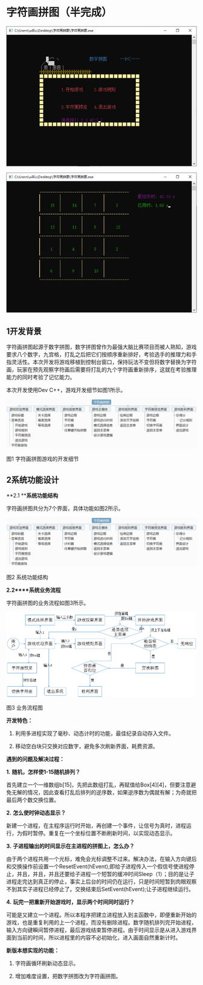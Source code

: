 # 字符画拼图（半完成）

![](./img/1.png)

![](./img/2.png)

 

## 1开发背景

字符画拼图起源于数字拼图，数字拼图曾作为最强大脑比赛项目而被人熟知，游戏要求八个数字，九宫格，打乱之后把它们按顺序重新排好，考验选手的推理力和手指灵活性。本次开发将游戏移植到控制台窗口，保持玩法不变但将数字替换为字符画，玩家在预先观察字符画后需要将打乱的九个字符画重新排序，这就在考验推理能力的同时考验了记忆能力。

本次开发使用Dev C++，游戏开发细节如图1所示。

 ![](./img/4.png)

图1 字符画拼图游戏的开发细节

 

## 2系统功能设计

**2.1 ****系统功能结构**

  字符画拼图共分为7个界面，具体功能如图2所示。

![](./img/4.png)

图2 系统功能结构

 

**2.2****系统业务流程**

  字符画拼图的业务流程如图3所示。

 ![](./img/5.png)

图3 业务流程图

 

**开发特色：**

1. 利用多进程实现了毫秒、动态计时的功能，最佳纪录自动存入文件。

2. 移动空白块只交换对应数字，避免多次刷新界面，耗费资源。

   

**遇到的问题及解决过程：**

**1.** **随机，怎样使1-15随机排列？**

首先建立一个一维数组b[15]，先把此数组打乱，再赋值给Box[4][4]，但要注意避免无解的情况，因此查看打乱后排列的逆序数，如果逆序数为偶就有解；为奇就把最后两个数交换位置。

**2.** **怎么使时钟动态显示？**

新建一个进程，在主程序运行时开始，再创建一个事件，让信号为真时，进程运行，为假时暂停。重复在一个坐标位置不断刷新时间，以实现动态显示。

**3.** **子进程输出的时间显示在主进程的拼图上，怎么办？**

由于两个进程共用一个光标，难免会光标调整不过来。解决办法，在输入方向键后和交换操作前设置一个ResetEvent(hEvent);即给子进程传入一个假信号使进程停止，并且，并且，并且还要给子进程一个短暂的缓冲时间Sleep（1）；目的是让子进程走完达到真正的停止，事实上后台的时间仍在运行，只是时间短暂到肉眼观察不到其实子进程已经停止了。交换结束后SetEvent(hEvent);让子进程继续运行。

**4.** **玩完一把重新开始游戏时，显示两个时间同时运行？**

可能是又建立一个进程。所以本程序把建立进程放入到主函数中，即便重新开始的游戏，也是重复利用的上一个进程，而没有删除进程。数字随机排列完开始进程，输入方向键瞬间暂停进程，最后游戏结束暂停进程。由于时间显示是从进入游戏界面到当前的时间，所以进程里的内容不必初始化，进入画面自然重新计时。

 

**新版本想实现的功能：**

1. 字符画循环刷新动态显示。

2. 增加难度设置，把数字拼图改为字符画拼图。